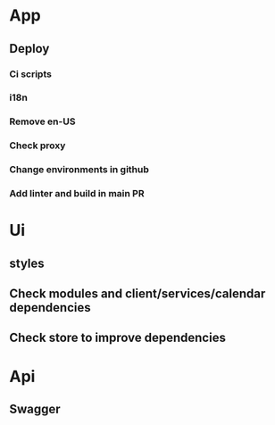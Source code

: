 # App

## Deploy

### Ci scripts

### i18n

### Remove en-US

### Check proxy

### Change environments in github

### Add linter and build in main PR

# Ui

## styles

## Check modules and client/services/calendar dependencies

## Check store to improve dependencies

# Api

## Swagger
